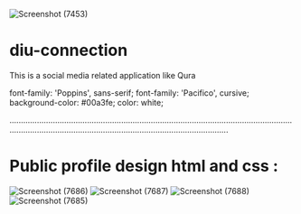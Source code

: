![Screenshot (7453)](https://user-images.githubusercontent.com/76706081/161609840-1f9e4653-bd84-444d-9987-417e3329f2e5.png)

# diu-connection

This is a social media related application like Qura

font-family: 'Poppins', sans-serif;
font-family: 'Pacifico', cursive;
background-color: #00a3fe;
color: white;



............................................................................................................................................................................................................................


# Public profile design html and css :


![Screenshot (7686)](https://user-images.githubusercontent.com/76706081/162014309-843df585-bb0d-4024-8036-32694191d97a.png)
![Screenshot (7687)](https://user-images.githubusercontent.com/76706081/162014316-1277c192-6729-439a-8b2f-ed6691a1a988.png)
![Screenshot (7688)](https://user-images.githubusercontent.com/76706081/162014318-18a9a7b8-a0a0-4a03-9da1-8c0b61190763.png)
![Screenshot (7685)](https://user-images.githubusercontent.com/76706081/162014322-14b29571-e335-4c12-8cf8-4c860c1a8408.png)
